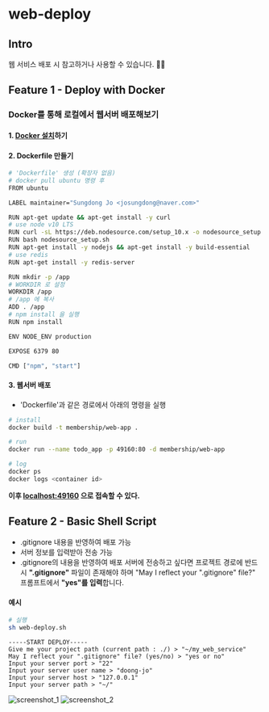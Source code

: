 # web-deploy

## Intro
웹 서비스 배포 시 참고하거나 사용할 수 있습니다. 🙆‍♂️

## Feature 1 - Deploy with Docker
### Docker를 통해 로컬에서 웹서버 배포해보기

#### 1. [Docker 설치](https://docs.docker.com/install/)하기

#### 2. Dockerfile 만들기

```bash
# 'Dockerfile' 생성 (확장자 없음)
# docker pull ubuntu 명령 후
FROM ubuntu

LABEL maintainer="Sungdong Jo <josungdong@naver.com>"

RUN apt-get update && apt-get install -y curl
# use node v10 LTS
RUN curl -sL https://deb.nodesource.com/setup_10.x -o nodesource_setup.sh
RUN bash nodesource_setup.sh
RUN apt-get install -y nodejs && apt-get install -y build-essential
# use redis
RUN apt-get install -y redis-server

RUN mkdir -p /app
# WORKDIR 로 설정
WORKDIR /app
# /app 에 복사
ADD . /app
# npm install 을 실행
RUN npm install

ENV NODE_ENV production

EXPOSE 6379 80

CMD ["npm", "start"]
```

#### 3. 웹서버 배포
-   'Dockerfile'과 같은 경로에서 아래의 명령을 실행
```bash
# install
docker build -t membership/web-app .

# run
docker run --name todo_app -p 49160:80 -d membership/web-app

# log
docker ps
docker logs <container id>
```

**이후 [localhost:49160](localhost:49160) 으로 접속할 수 있다.**

## Feature 2 - Basic Shell Script

- .gitignore 내용을 반영하여 배포 가능
- 서버 정보를 입력받아 전송 가능
- .gitignore의 내용을 반영하여 배포 서버에 전송하고 싶다면 프로젝트 경로에 반드시 **".gitignore"** 파일이 존재해야 하며 "May I reflect your ".gitignore" file?" 프롬프트에서 **"yes"를 입력**합니다.

#### 예시
```bash
# 실행
sh web-deploy.sh
```

```
-----START DEPLOY-----
Give me your project path (current path : ./) > "~/my_web_service"
May I reflect your ".gitignore" file? (yes/no) > "yes or no"
Input your server port > "22"
Input your server user name > "doong-jo"
Input your server host > "127.0.0.1"
Input your server path > "~/"
```

![screenshot_1](https://github.com/doong-jo/web-deploy/blob/master/use-shell/screenshot_1.png?raw=true)
![screenshot_2](https://github.com/doong-jo/web-deploy/blob/master/use-shell/screenshot_2.png?raw=true)
